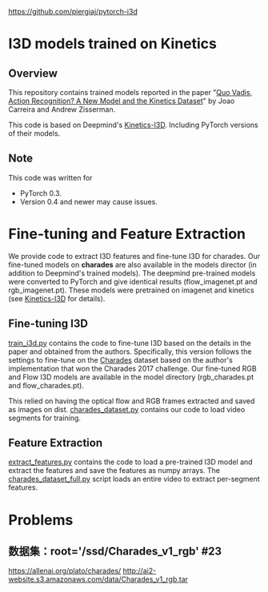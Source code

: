 https://github.com/piergiaj/pytorch-i3d

# I3D models trained on Kinetics

## Overview

This repository contains trained models reported in the paper "[Quo Vadis, Action Recognition? A New Model and the Kinetics Dataset](https://arxiv.org/abs/1705.07750)" by Joao Carreira and Andrew Zisserman.

This code is based on Deepmind's [Kinetics-I3D](https://github.com/deepmind/kinetics-i3d). Including PyTorch versions of their models.

## Note
This code was written for 

- PyTorch 0.3.
-  Version 0.4 and newer may cause issues.


# Fine-tuning and Feature Extraction
We provide code to extract I3D features and fine-tune I3D for charades. Our fine-tuned models on **charades** are also available in the models director (in addition to Deepmind's trained models). The deepmind pre-trained models were converted to PyTorch and give identical results (flow_imagenet.pt and rgb_imagenet.pt). These models were pretrained on imagenet and kinetics (see [Kinetics-I3D](https://github.com/deepmind/kinetics-i3d) for details). 

## Fine-tuning I3D
[train_i3d.py](train_i3d.py) contains the code to fine-tune I3D based on the details in the paper and obtained from the authors. Specifically, this version follows the settings to fine-tune on the [Charades](allenai.org/plato/charades/) dataset based on the author's implementation that won the Charades 2017 challenge. Our fine-tuned RGB and Flow I3D models are available in the model directory (rgb_charades.pt and flow_charades.pt).

This relied on having the optical flow and RGB frames extracted and saved as images on dist. [charades_dataset.py](charades_dataset.py) contains our code to load video segments for training.

## Feature Extraction
[extract_features.py](extract_features.py) contains the code to load a pre-trained I3D model and extract the features and save the features as numpy arrays. The [charades_dataset_full.py](charades_dataset_full.py) script loads an entire video to extract per-segment features.

# Problems

## 数据集：root='/ssd/Charades_v1_rgb' #23

https://allenai.org/plato/charades/
http://ai2-website.s3.amazonaws.com/data/Charades_v1_rgb.tar

